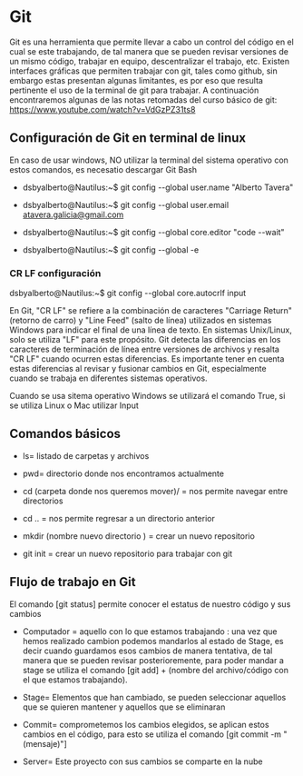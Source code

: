 # Git

Git es una herramienta que permite llevar a cabo un control del código en el cual se este trabajando, de tal manera que se pueden revisar versiones de un mismo código, trabajar en equipo, descentralizar el trabajo, etc. Existen interfaces gráficas que permiten trabajar con git, tales como github, sin embargo estas presentan algunas limitantes, es por eso que resulta pertinente el uso de la terminal de git para trabajar. A continuación encontraremos algunas de las notas retomadas del curso básico de git: https://www.youtube.com/watch?v=VdGzPZ31ts8


## Configuración de Git en terminal de linux

En caso de usar windows, NO utilizar la terminal del sistema operativo con estos comandos, es necesatio descargar Git Bash 

* dsbyalberto@Nautilus:~$ git config --global user.name "Alberto Tavera"

* dsbyalberto@Nautilus:~$ git config --global user.email atavera.galicia@gmail.com

* dsbyalberto@Nautilus:~$ git config --global core.editor "code --wait"

* dsbyalberto@Nautilus:~$ git config --global -e

### CR LF configuración

dsbyalberto@Nautilus:~$ git config --global core.autocrlf input 

En Git, "CR LF" se refiere a la combinación de caracteres "Carriage Return" (retorno de carro) y "Line Feed" (salto de línea) utilizados en sistemas Windows para indicar el final de una línea de texto. En sistemas Unix/Linux, solo se utiliza "LF" para este propósito. Git detecta las diferencias en los caracteres de terminación de línea entre versiones de archivos y resalta "CR LF" cuando ocurren estas diferencias. Es importante tener en cuenta estas diferencias al revisar y fusionar cambios en Git, especialmente cuando se trabaja en diferentes sistemas operativos.

Cuando se usa sitema operativo Windows se utilizará el comando True, si se utiliza Linux o Mac utilizar Input

## Comandos básicos 

* ls= listado de carpetas y archivos 

* pwd= directorio donde nos encontramos actualmente

* cd (carpeta donde nos queremos mover)/ = nos permite navegar entre directorios 

* cd .. = nos permite regresar a un directorio anterior 

* mkdir (nombre nuevo directorio ) = crear un nuevo repositorio

* git init = crear un nuevo repositorio para trabajar con git

## Flujo de trabajo en Git
El comando [git status] permite conocer el estatus de nuestro código y sus cambios

* Computador = aquello con lo que estamos trabajando : una vez que hemos realizado cambion podemos mandarlos al estado de Stage, es decir cuando guardamos esos cambios de manera tentativa, de tal manera que se pueden revisar posterioremente, para poder mandar a stage se utiliza el comando [git add] + (nombre del archivo/código con el que estamos trabajando). 

* Stage= Elementos que han cambiado, se pueden seleccionar aquellos que se quieren mantener y aquellos que se eliminaran 

* Commit= comprometemos los cambios elegidos, se aplican estos cambios en el código, para esto se utiliza el comando [git commit -m "(mensaje)"]

* Server= Este proyecto con sus cambios se comparte en la nube
